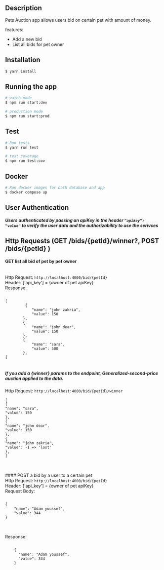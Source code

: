 ## Description

Pets Auction app allows users bid on certain pet with amount of money.

features:

- Add a new bid
- List all bids for pet owner

## Installation

```bash
$ yarn install
```

## Running the app

```bash
# watch mode
$ npm run start:dev

# production mode
$ npm run start:prod
```

## Test

```bash
# Run tests
$ yarn run test

# test coverage
$ npm run test:cov
```

## Docker

```bash
# Run docker images for both database and app
$ docker compose up
```

## User Authentication

##### Users authenticated by passing an apiKey in the header `"apikey": "value"` to verify the user data and the authorizability to use the serivces

## Http Requests (GET /bids/{petId}/winner?, POST /bids/{petId} )

#### GET list all bid of pet by pet owner

<br>
Http Request: <code>http://localhost:4000/bid/{petId}</code>
<br>
Header: ['api_key'] = {owner of pet apiKey}
<br>
Response:
<pre>
<code>
[
         {
            "name": "john zakria",
            "value": 150
        },
        {
            "name": "john dear",
            "value": 150
        },
        {
            "name": "sara",
            "value": 500
        },
]
</code>
</pre>

##### If you add a {winner} params to the endpoint, Generalized-second-price auction applied to the data.

Http Request: <code>http://localhost:4000/bid/{petId}/winner</code>
<br>

<pre>
<code>[
{
"name": "sara",
"value": 150
},
{
"name": "john dear",
"value": 150
},
{
"name": "john zakria",
"value": -1 => 'lost'
},
]
</code>
</pre>

<br>
#### POST a bid by a user to a certain pet

<br>
Http Request: <code>http://localhost:4000/bid/{petId}</code>
<br>
Header: ['api_key'] = {owner of pet apiKey}
<br>
Request Body:
<pre>
<code>
{
    "name": "Adam youssef",
    "value": 344
}
</code>
</pre>

<br>
Response:

<pre>
<code>
    {
      "name": "Adam youssef",
      "value": 344
    }
</code>
</pre>
